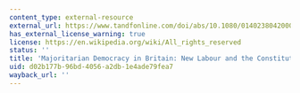 ```yaml
---
content_type: external-resource
external_url: https://www.tandfonline.com/doi/abs/10.1080/0140238042000297099
has_external_license_warning: true
license: https://en.wikipedia.org/wiki/All_rights_reserved
status: ''
title: 'Majoritarian Democracy in Britain: New Labour and the Constitution'
uid: d02b177b-96bd-4056-a2db-1e4ade79fea7
wayback_url: ''
---
```

